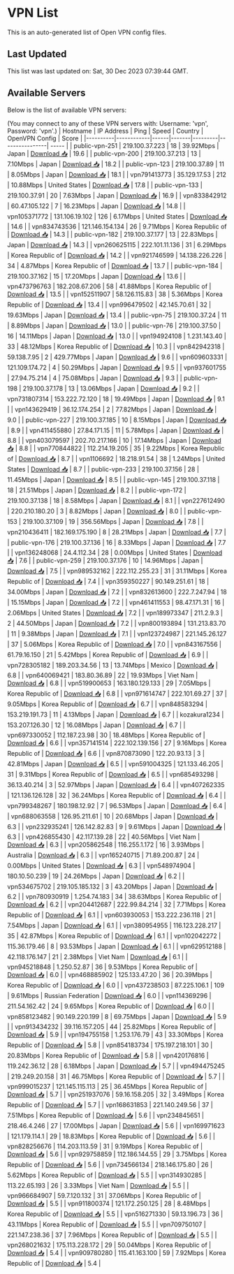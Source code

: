 # VPN List

This is an auto-generated list of Open VPN config files.

## Last Updated

This list was last updated on: Sat, 30 Dec 2023 07:39:44 GMT.

## Available Servers

Below is the list of available VPN servers:

(You may connect to any of these VPN servers with: Username: 'vpn', Password: 'vpn'.)
| Hostname | IP Address | Ping | Speed | Country | OpenVPN Config | Score |
|----------|------------|------|-------|---------|----------------| ----- |
| public-vpn-251 | 219.100.37.223 | 18 | 39.92Mbps | Japan | [Download 📥](./configs/server_0_JP.ovpn) | 19.6 |
| public-vpn-200 | 219.100.37.213 | 13 | 7.10Mbps | Japan | [Download 📥](./configs/server_1_JP.ovpn) | 18.2 |
| public-vpn-123 | 219.100.37.89 | 11 | 8.05Mbps | Japan | [Download 📥](./configs/server_2_JP.ovpn) | 18.1 |
| vpn791413773 | 35.129.17.53 | 212 | 10.88Mbps | United States | [Download 📥](./configs/server_3_US.ovpn) | 17.8 |
| public-vpn-133 | 219.100.37.91 | 20 | 7.63Mbps | Japan | [Download 📥](./configs/server_4_JP.ovpn) | 16.9 |
| vpn833842912 | 60.47.105.122 | 7 | 16.23Mbps | Japan | [Download 📥](./configs/server_5_JP.ovpn) | 14.8 |
| vpn105371772 | 131.106.19.102 | 126 | 6.17Mbps | United States | [Download 📥](./configs/server_6_US.ovpn) | 14.6 |
| vpn834743536 | 121.146.154.134 | 26 | 9.71Mbps | Korea Republic of | [Download 📥](./configs/server_7_KR.ovpn) | 14.3 |
| public-vpn-182 | 219.100.37.177 | 13 | 22.83Mbps | Japan | [Download 📥](./configs/server_8_JP.ovpn) | 14.3 |
| vpn260625115 | 222.101.11.136 | 31 | 6.29Mbps | Korea Republic of | [Download 📥](./configs/server_9_KR.ovpn) | 14.2 |
| vpn921746599 | 14.138.226.226 | 34 | 4.87Mbps | Korea Republic of | [Download 📥](./configs/server_10_KR.ovpn) | 13.7 |
| public-vpn-184 | 219.100.37.162 | 15 | 17.20Mbps | Japan | [Download 📥](./configs/server_11_JP.ovpn) | 13.6 |
| vpn473796763 | 182.208.67.206 | 58 | 41.88Mbps | Korea Republic of | [Download 📥](./configs/server_12_KR.ovpn) | 13.5 |
| vpn152511907 | 58.126.115.83 | 38 | 5.36Mbps | Korea Republic of | [Download 📥](./configs/server_13_KR.ovpn) | 13.4 |
| vpn996479502 | 42.145.70.61 | 32 | 19.63Mbps | Japan | [Download 📥](./configs/server_14_JP.ovpn) | 13.4 |
| public-vpn-75 | 219.100.37.24 | 11 | 8.89Mbps | Japan | [Download 📥](./configs/server_15_JP.ovpn) | 13.0 |
| public-vpn-76 | 219.100.37.50 | 16 | 14.11Mbps | Japan | [Download 📥](./configs/server_16_JP.ovpn) | 13.0 |
| vpn194924108 | 1.231.143.40 | 33 | 48.12Mbps | Korea Republic of | [Download 📥](./configs/server_17_KR.ovpn) | 10.3 |
| vpn842942318 | 59.138.7.95 | 2 | 429.77Mbps | Japan | [Download 📥](./configs/server_18_JP.ovpn) | 9.6 |
| vpn609603331 | 121.109.174.72 | 4 | 50.29Mbps | Japan | [Download 📥](./configs/server_19_JP.ovpn) | 9.5 |
| vpn937601755 | 27.94.75.214 | 4 | 75.08Mbps | Japan | [Download 📥](./configs/server_20_JP.ovpn) | 9.3 |
| public-vpn-198 | 219.100.37.178 | 13 | 13.06Mbps | Japan | [Download 📥](./configs/server_21_JP.ovpn) | 9.2 |
| vpn731807314 | 153.222.72.120 | 18 | 19.49Mbps | Japan | [Download 📥](./configs/server_22_JP.ovpn) | 9.1 |
| vpn143629419 | 36.12.174.254 | 2 | 77.82Mbps | Japan | [Download 📥](./configs/server_23_JP.ovpn) | 9.0 |
| public-vpn-227 | 219.100.37.185 | 10 | 8.15Mbps | Japan | [Download 📥](./configs/server_24_JP.ovpn) | 8.9 |
| vpn411455880 | 27.84.171.15 | 11 | 5.78Mbps | Japan | [Download 📥](./configs/server_25_JP.ovpn) | 8.8 |
| vpn403079597 | 202.70.217.166 | 10 | 17.14Mbps | Japan | [Download 📥](./configs/server_26_JP.ovpn) | 8.8 |
| vpn770844822 | 112.214.19.205 | 35 | 9.22Mbps | Korea Republic of | [Download 📥](./configs/server_27_KR.ovpn) | 8.7 |
| vpn1106692 | 18.218.91.54 | 38 | 1.24Mbps | United States | [Download 📥](./configs/server_28_US.ovpn) | 8.7 |
| public-vpn-233 | 219.100.37.156 | 28 | 11.45Mbps | Japan | [Download 📥](./configs/server_29_JP.ovpn) | 8.5 |
| public-vpn-145 | 219.100.37.118 | 18 | 21.51Mbps | Japan | [Download 📥](./configs/server_30_JP.ovpn) | 8.2 |
| public-vpn-172 | 219.100.37.138 | 18 | 8.58Mbps | Japan | [Download 📥](./configs/server_31_JP.ovpn) | 8.1 |
| vpn227612490 | 220.210.180.20 | 3 | 8.82Mbps | Japan | [Download 📥](./configs/server_32_JP.ovpn) | 8.0 |
| public-vpn-153 | 219.100.37.109 | 19 | 356.56Mbps | Japan | [Download 📥](./configs/server_33_JP.ovpn) | 7.8 |
| vpn210436411 | 182.169.175.190 | 8 | 28.21Mbps | Japan | [Download 📥](./configs/server_34_JP.ovpn) | 7.7 |
| public-vpn-176 | 219.100.37.136 | 16 | 8.33Mbps | Japan | [Download 📥](./configs/server_35_JP.ovpn) | 7.7 |
| vpn136248068 | 24.4.112.34 | 28 | 0.00Mbps | United States | [Download 📥](./configs/server_36_US.ovpn) | 7.6 |
| public-vpn-259 | 219.100.37.176 | 10 | 14.96Mbps | Japan | [Download 📥](./configs/server_37_JP.ovpn) | 7.5 |
| vpn989532162 | 222.112.255.23 | 31 | 31.11Mbps | Korea Republic of | [Download 📥](./configs/server_38_KR.ovpn) | 7.4 |
| vpn359350227 | 90.149.251.61 | 18 | 34.00Mbps | Japan | [Download 📥](./configs/server_39_JP.ovpn) | 7.2 |
| vpn832613600 | 222.7.247.94 | 18 | 15.15Mbps | Japan | [Download 📥](./configs/server_40_JP.ovpn) | 7.2 |
| vpn461411553 | 98.47.171.31 | 16 | 2.06Mbps | United States | [Download 📥](./configs/server_41_US.ovpn) | 7.2 |
| vpn189973347 | 211.2.9.3 | 2 | 44.50Mbps | Japan | [Download 📥](./configs/server_42_JP.ovpn) | 7.2 |
| vpn800193894 | 131.213.83.70 | 11 | 9.38Mbps | Japan | [Download 📥](./configs/server_43_JP.ovpn) | 7.1 |
| vpn123724987 | 221.145.26.127 | 37 | 5.06Mbps | Korea Republic of | [Download 📥](./configs/server_44_KR.ovpn) | 7.0 |
| vpn843167556 | 61.79.16.150 | 21 | 5.42Mbps | Korea Republic of | [Download 📥](./configs/server_45_KR.ovpn) | 6.9 |
| vpn728305182 | 189.203.34.56 | 13 | 13.74Mbps | Mexico | [Download 📥](./configs/server_46_MX.ovpn) | 6.8 |
| vpn640069421 | 183.80.36.89 | 22 | 19.93Mbps | Viet Nam | [Download 📥](./configs/server_47_VN.ovpn) | 6.8 |
| vpn519900653 | 163.180.129.133 | 29 | 7.05Mbps | Korea Republic of | [Download 📥](./configs/server_48_KR.ovpn) | 6.8 |
| vpn971614747 | 222.101.69.27 | 37 | 9.05Mbps | Korea Republic of | [Download 📥](./configs/server_49_KR.ovpn) | 6.7 |
| vpn848583294 | 153.219.191.73 | 11 | 4.13Mbps | Japan | [Download 📥](./configs/server_50_JP.ovpn) | 6.7 |
| kozakura1234 | 153.207.126.30 | 12 | 16.08Mbps | Japan | [Download 📥](./configs/server_51_JP.ovpn) | 6.7 |
| vpn697330052 | 112.187.23.98 | 30 | 18.48Mbps | Korea Republic of | [Download 📥](./configs/server_52_KR.ovpn) | 6.6 |
| vpn357141514 | 222.102.139.156 | 27 | 9.16Mbps | Korea Republic of | [Download 📥](./configs/server_53_KR.ovpn) | 6.6 |
| vpn870873090 | 122.20.93.13 | 3 | 42.81Mbps | Japan | [Download 📥](./configs/server_54_JP.ovpn) | 6.5 |
| vpn591004325 | 121.133.46.205 | 31 | 9.31Mbps | Korea Republic of | [Download 📥](./configs/server_55_KR.ovpn) | 6.5 |
| vpn685493298 | 36.13.40.214 | 3 | 52.97Mbps | Japan | [Download 📥](./configs/server_56_JP.ovpn) | 6.4 |
| vpn407262335 | 121.136.126.128 | 32 | 36.24Mbps | Korea Republic of | [Download 📥](./configs/server_57_KR.ovpn) | 6.4 |
| vpn799348267 | 180.198.12.92 | 7 | 96.53Mbps | Japan | [Download 📥](./configs/server_58_JP.ovpn) | 6.4 |
| vpn688063558 | 126.95.211.61 | 10 | 20.68Mbps | Japan | [Download 📥](./configs/server_59_JP.ovpn) | 6.3 |
| vpn232935241 | 126.142.82.83 | 9 | 9.61Mbps | Japan | [Download 📥](./configs/server_60_JP.ovpn) | 6.3 |
| vpn426855430 | 42.117.139.28 | 22 | 40.56Mbps | Viet Nam | [Download 📥](./configs/server_61_VN.ovpn) | 6.3 |
| vpn205862548 | 116.255.1.172 | 16 | 3.93Mbps | Australia | [Download 📥](./configs/server_62_AU.ovpn) | 6.3 |
| vpn165240715 | 71.89.200.87 | 24 | 0.00Mbps | United States | [Download 📥](./configs/server_63_US.ovpn) | 6.3 |
| vpn548974904 | 180.10.50.239 | 19 | 24.26Mbps | Japan | [Download 📥](./configs/server_64_JP.ovpn) | 6.2 |
| vpn534675702 | 219.105.185.132 | 3 | 43.20Mbps | Japan | [Download 📥](./configs/server_65_JP.ovpn) | 6.2 |
| vpn780930919 | 1.254.74.183 | 34 | 38.63Mbps | Korea Republic of | [Download 📥](./configs/server_66_KR.ovpn) | 6.2 |
| vpn204412687 | 222.99.84.214 | 32 | 7.71Mbps | Korea Republic of | [Download 📥](./configs/server_67_KR.ovpn) | 6.1 |
| vpn603930053 | 153.222.236.118 | 21 | 7.54Mbps | Japan | [Download 📥](./configs/server_68_JP.ovpn) | 6.1 |
| vpn380954955 | 116.123.228.217 | 35 | 42.87Mbps | Korea Republic of | [Download 📥](./configs/server_69_KR.ovpn) | 6.1 |
| vpn102042272 | 115.36.179.46 | 8 | 93.53Mbps | Japan | [Download 📥](./configs/server_70_JP.ovpn) | 6.1 |
| vpn629512188 | 42.118.176.147 | 21 | 2.38Mbps | Viet Nam | [Download 📥](./configs/server_71_VN.ovpn) | 6.1 |
| vpn945218848 | 1.250.52.87 | 36 | 9.53Mbps | Korea Republic of | [Download 📥](./configs/server_72_KR.ovpn) | 6.0 |
| vpn468885902 | 125.133.47.20 | 36 | 20.39Mbps | Korea Republic of | [Download 📥](./configs/server_73_KR.ovpn) | 6.0 |
| vpn437238503 | 87.225.106.1 | 109 | 9.61Mbps | Russian Federation | [Download 📥](./configs/server_74_RU.ovpn) | 6.0 |
| vpn114369296 | 211.54.162.42 | 24 | 9.65Mbps | Korea Republic of | [Download 📥](./configs/server_75_KR.ovpn) | 6.0 |
| vpn858123482 | 90.149.220.199 | 8 | 69.75Mbps | Japan | [Download 📥](./configs/server_76_JP.ovpn) | 5.9 |
| vpn913434232 | 39.116.157.205 | 44 | 25.82Mbps | Korea Republic of | [Download 📥](./configs/server_77_KR.ovpn) | 5.9 |
| vpn194755158 | 1.253.176.79 | 43 | 33.30Mbps | Korea Republic of | [Download 📥](./configs/server_78_KR.ovpn) | 5.8 |
| vpn854183734 | 175.197.218.101 | 30 | 20.83Mbps | Korea Republic of | [Download 📥](./configs/server_79_KR.ovpn) | 5.8 |
| vpn420176816 | 119.242.36.12 | 28 | 6.18Mbps | Japan | [Download 📥](./configs/server_80_JP.ovpn) | 5.7 |
| vpn494475245 | 219.249.20.158 | 31 | 46.75Mbps | Korea Republic of | [Download 📥](./configs/server_81_KR.ovpn) | 5.7 |
| vpn999015237 | 121.145.115.113 | 25 | 36.45Mbps | Korea Republic of | [Download 📥](./configs/server_82_KR.ovpn) | 5.7 |
| vpn251937076 | 59.16.158.205 | 32 | 3.49Mbps | Korea Republic of | [Download 📥](./configs/server_83_KR.ovpn) | 5.7 |
| vpn168631853 | 221.140.249.56 | 37 | 7.51Mbps | Korea Republic of | [Download 📥](./configs/server_84_KR.ovpn) | 5.6 |
| vpn234845651 | 218.46.4.246 | 27 | 17.00Mbps | Japan | [Download 📥](./configs/server_85_JP.ovpn) | 5.6 |
| vpn169971623 | 121.179.114.1 | 29 | 18.83Mbps | Korea Republic of | [Download 📥](./configs/server_86_KR.ovpn) | 5.6 |
| vpn828256676 | 114.203.113.59 | 31 | 9.19Mbps | Korea Republic of | [Download 📥](./configs/server_87_KR.ovpn) | 5.6 |
| vpn929758859 | 112.186.144.55 | 29 | 3.75Mbps | Korea Republic of | [Download 📥](./configs/server_88_KR.ovpn) | 5.6 |
| vpn734566134 | 218.146.175.80 | 26 | 5.62Mbps | Korea Republic of | [Download 📥](./configs/server_89_KR.ovpn) | 5.5 |
| vpn314930285 | 113.22.65.193 | 26 | 3.33Mbps | Viet Nam | [Download 📥](./configs/server_90_VN.ovpn) | 5.5 |
| vpn966684907 | 59.7.120.132 | 31 | 37.06Mbps | Korea Republic of | [Download 📥](./configs/server_91_KR.ovpn) | 5.5 |
| vpn911800374 | 121.172.250.125 | 28 | 8.48Mbps | Korea Republic of | [Download 📥](./configs/server_92_KR.ovpn) | 5.5 |
| vpn516271330 | 59.13.196.73 | 36 | 43.11Mbps | Korea Republic of | [Download 📥](./configs/server_93_KR.ovpn) | 5.5 |
| vpn709750107 | 221.147.238.36 | 37 | 7.96Mbps | Korea Republic of | [Download 📥](./configs/server_94_KR.ovpn) | 5.5 |
| vpn268021632 | 175.113.228.172 | 29 | 50.04Mbps | Korea Republic of | [Download 📥](./configs/server_95_KR.ovpn) | 5.4 |
| vpn909780280 | 115.41.163.100 | 59 | 7.92Mbps | Korea Republic of | [Download 📥](./configs/server_96_KR.ovpn) | 5.4 |
